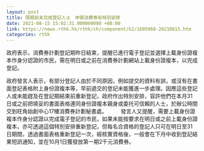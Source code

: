 ```yaml
---
layout: post
title: 限期前未完成登記人士　申領消費券有特別安排
date: 2021-08-15 15:02:31.000000000 +08:00
link: https://news.rthk.hk/rthk/ch/component/k2/1605968-20210815.htm
categories: rthk
---
```


政府表示，消費券計劃登記期昨日結束，提醒已進行電子登記並選擇上載身份證複本作身分認證的市民，需在明日或之前在消費券計劃網站上載身份證複本，以完成登記。

政府發言人表示，有部分登記人由於不同原因，例如提交的資料有誤，或沒有在書面登記表格附上身份證複本等，早前遞交的登記未能獲進一步處理。因應這些登記人或未能趕及在登記期結束前重新登記，政府作出特別安排，容許他們在本月31日或之前把填妥的書面表格連同身份證複本親身或委托可信賴的人士，於辦公時間交到旺角始創中心17樓消費券計劃秘書處。
　　 
發言人又提醒，需要上載身份證複本作身分認證以完成電子登記的市民，如果未能按要求在明日或之前上載身份證複本，亦可透過這個特別安排重新登記，但每名合資格的登記人只可在明日至31日期間，透過書面表格重新登記一次，經核實資格後，一般會在下月中收到登記結果短訊通知，並在10月1日獲發放第一期2千元消費券。　
